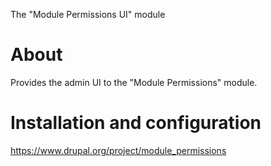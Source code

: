 The "Module Permissions UI" module

About
======
Provides the admin UI to the "Module Permissions" module.

Installation and configuration
==============================
https://www.drupal.org/project/module_permissions
